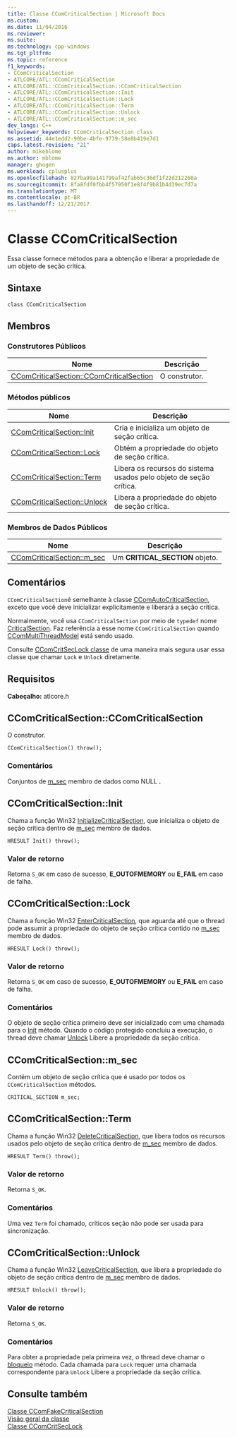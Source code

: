 ```yaml
---
title: Classe CComCriticalSection | Microsoft Docs
ms.custom: 
ms.date: 11/04/2016
ms.reviewer: 
ms.suite: 
ms.technology: cpp-windows
ms.tgt_pltfrm: 
ms.topic: reference
f1_keywords:
- CComCriticalSection
- ATLCORE/ATL::CComCriticalSection
- ATLCORE/ATL::CComCriticalSection::CComCriticalSection
- ATLCORE/ATL::CComCriticalSection::Init
- ATLCORE/ATL::CComCriticalSection::Lock
- ATLCORE/ATL::CComCriticalSection::Term
- ATLCORE/ATL::CComCriticalSection::Unlock
- ATLCORE/ATL::CComCriticalSection::m_sec
dev_langs: C++
helpviewer_keywords: CComCriticalSection class
ms.assetid: 44e1edd2-90be-4bfe-9739-58e8b419e7d1
caps.latest.revision: "21"
author: mikeblome
ms.author: mblome
manager: ghogen
ms.workload: cplusplus
ms.openlocfilehash: 827ba99a141799af42fab65c36df1f22d212260a
ms.sourcegitcommit: 8fa8fdf0fbb4f57950f1e8f4f9b81b4d39ec7d7a
ms.translationtype: MT
ms.contentlocale: pt-BR
ms.lasthandoff: 12/21/2017
---
```

# <a name="ccomcriticalsection-class"></a>Classe CComCriticalSection
Essa classe fornece métodos para a obtenção e liberar a propriedade de um objeto de seção crítica.  
  
## <a name="syntax"></a>Sintaxe  
  
```
class CComCriticalSection
```  
  
## <a name="members"></a>Membros  
  
### <a name="public-constructors"></a>Construtores Públicos  
  
|Nome|Descrição|  
|----------|-----------------|  
|[CComCriticalSection::CComCriticalSection](#ccomcriticalsection)|O construtor.|  
  
### <a name="public-methods"></a>Métodos públicos  
  
|Nome|Descrição|  
|----------|-----------------|  
|[CComCriticalSection::Init](#init)|Cria e inicializa um objeto de seção crítica.|  
|[CComCriticalSection::Lock](#lock)|Obtém a propriedade do objeto de seção crítica.|  
|[CComCriticalSection::Term](#term)|Libera os recursos do sistema usados pelo objeto de seção crítica.|  
|[CComCriticalSection::Unlock](#unlock)|Libera a propriedade do objeto de seção crítica.|  
  
### <a name="public-data-members"></a>Membros de Dados Públicos  
  
|Nome|Descrição|  
|----------|-----------------|  
|[CComCriticalSection::m_sec](#m_sec)|Um **CRITICAL_SECTION** objeto.|  
  
## <a name="remarks"></a>Comentários  
 `CComCriticalSection`é semelhante à classe [CComAutoCriticalSection](../../atl/reference/ccomautocriticalsection-class.md), exceto que você deve inicializar explicitamente e liberará a seção crítica.  
  
 Normalmente, você usa `CComCriticalSection` por meio de `typedef` nome [CriticalSection](ccommultithreadmodel-class.md#criticalsection). Faz referência a esse nome `CComCriticalSection` quando [CComMultiThreadModel](../../atl/reference/ccommultithreadmodel-class.md) está sendo usado.  

  
 Consulte [CComCritSecLock classe](../../atl/reference/ccomcritseclock-class.md) de uma maneira mais segura usar essa classe que chamar `Lock` e `Unlock` diretamente.  
  
## <a name="requirements"></a>Requisitos  
 **Cabeçalho:** atlcore.h  
  
##  <a name="ccomcriticalsection"></a>CComCriticalSection::CComCriticalSection  
 O construtor.  
  
```
CComCriticalSection() throw();
```  
  
### <a name="remarks"></a>Comentários  
 Conjuntos de [m_sec](#m_sec) membro de dados como NULL **.**  
  
##  <a name="init"></a>CComCriticalSection::Init  
 Chama a função Win32 [InitializeCriticalSection](http://msdn.microsoft.com/library/windows/desktop/ms683472), que inicializa o objeto de seção crítica dentro de [m_sec](#m_sec) membro de dados.  
  
```
HRESULT Init() throw();
```  
  
### <a name="return-value"></a>Valor de retorno  
 Retorna `S_OK` em caso de sucesso, **E_OUTOFMEMORY** ou **E_FAIL** em caso de falha.  
  
##  <a name="lock"></a>CComCriticalSection::Lock  
 Chama a função Win32 [EnterCriticalSection](http://msdn.microsoft.com/library/windows/desktop/ms682608), que aguarda até que o thread pode assumir a propriedade do objeto de seção crítica contido no [m_sec](#m_sec) membro de dados.  
  
```
HRESULT Lock() throw();
```  
  
### <a name="return-value"></a>Valor de retorno  
 Retorna `S_OK` em caso de sucesso, **E_OUTOFMEMORY** ou **E_FAIL** em caso de falha.  
  
### <a name="remarks"></a>Comentários  
 O objeto de seção crítica primeiro deve ser inicializado com uma chamada para o [Init](#init) método. Quando o código protegido concluiu a execução, o thread deve chamar [Unlock](#unlock) Libere a propriedade da seção crítica.  
  
##  <a name="m_sec"></a>CComCriticalSection::m_sec  
 Contém um objeto de seção crítica que é usado por todos os `CComCriticalSection` métodos.  
  
```
CRITICAL_SECTION m_sec;
```  
  
##  <a name="term"></a>CComCriticalSection::Term  
 Chama a função Win32 [DeleteCriticalSection](http://msdn.microsoft.com/library/windows/desktop/ms682552), que libera todos os recursos usados pelo objeto de seção crítica dentro de [m_sec](#m_sec) membro de dados.  
  
```
HRESULT Term() throw();
```  
  
### <a name="return-value"></a>Valor de retorno  
 Retorna `S_OK`.  
  
### <a name="remarks"></a>Comentários  
 Uma vez `Term` foi chamado, críticos seção não pode ser usada para sincronização.  
  
##  <a name="unlock"></a>CComCriticalSection::Unlock  
 Chama a função Win32 [LeaveCriticalSection](http://msdn.microsoft.com/library/windows/desktop/ms684169), que libera a propriedade do objeto de seção crítica dentro de [m_sec](#m_sec) membro de dados.  
  
```
HRESULT Unlock() throw();
```  
  
### <a name="return-value"></a>Valor de retorno  
 Retorna `S_OK`.  
  
### <a name="remarks"></a>Comentários  
 Para obter a propriedade pela primeira vez, o thread deve chamar o [bloqueio](#lock) método. Cada chamada para `Lock` requer uma chamada correspondente para `Unlock` Libere a propriedade da seção crítica.  
  
## <a name="see-also"></a>Consulte também  
 [Classe CComFakeCriticalSection](../../atl/reference/ccomfakecriticalsection-class.md)   
 [Visão geral da classe](../../atl/atl-class-overview.md)   
 [Classe CComCritSecLock](../../atl/reference/ccomcritseclock-class.md)
